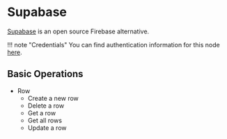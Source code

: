 # Supabase

[Supabase](https://supabase.com/) is an open source Firebase alternative.

!!! note "Credentials"
    You can find authentication information for this node [here](/integrations/builtin/credentials/supabase/).


## Basic Operations

* Row
    * Create a new row
    * Delete a row
    * Get a row
    * Get all rows
    * Update a row
